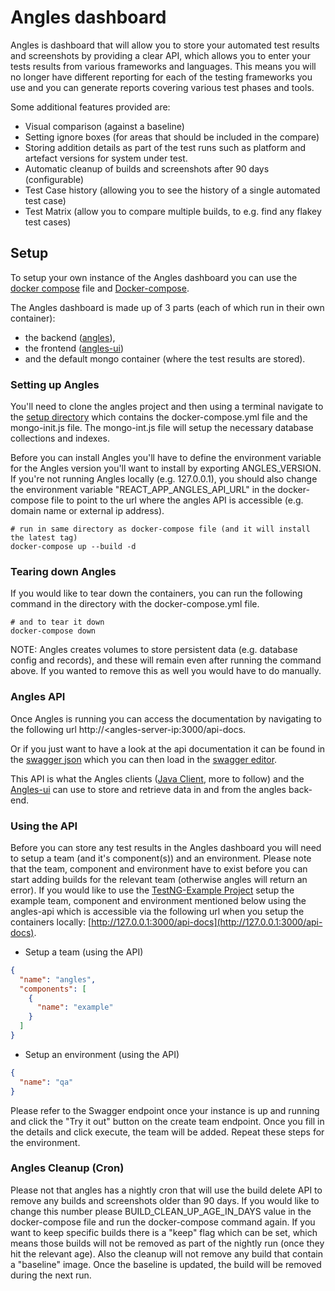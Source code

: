 # Angles dashboard
Angles is dashboard that will allow you to store your automated test results and screenshots by providing a clear API, which allows you to enter your tests results from various frameworks and languages. This means you will no longer have different reporting for each of the testing frameworks you use and you can generate reports covering various test phases and tools.

Some additional features provided are:
- Visual comparison (against a baseline)
- Setting ignore boxes (for areas that should be included in the compare)
- Storing addition details as part of the test runs such as platform and artefact versions for system under test.
- Automatic cleanup of builds and screenshots after 90 days (configurable)
- Test Case history (allowing you to see the history of a single automated test case)
- Test Matrix (allow you to compare multiple builds, to e.g. find any flakey test cases)

## Setup
To setup your own instance of the Angles dashboard you can use the [docker compose](setup/docker-compose.yml) file and [Docker-compose](https://docs.docker.com/compose/).

The Angles dashboard is made up of 3 parts (each of which run in their own container):
- the backend ([angles](https://hub.docker.com/repository/docker/angleshq/angles)),
- the frontend ([angles-ui](https://hub.docker.com/repository/docker/angleshq/angles-ui))
- and the default mongo container (where the test results are stored).

### Setting up Angles
You'll need to clone the angles project and then using a terminal navigate to the [setup directory](setup/) which contains the docker-compose.yml file and the mongo-init.js file. The mongo-int.js file will setup the necessary database collections and indexes.

Before you can install Angles you'll have to define the environment variable for the Angles version you'll want to install by exporting ANGLES_VERSION.
If you're not running Angles locally (e.g. 127.0.0.1), you should also change the environment variable "REACT_APP_ANGLES_API_URL" in the docker-compose file to point to the url where the angles API is accessible (e.g. domain name or external ip address).

```shellscript
# run in same directory as docker-compose file (and it will install the latest tag)
docker-compose up --build -d  
```

### Tearing down Angles
If you would like to tear down the containers, you can run the following command in the directory with the docker-compose.yml file.

```shellscript
# and to tear it down
docker-compose down
```
NOTE: Angles creates volumes to store persistent data (e.g. database config and records), and these will remain even after running the command above. If you wanted to remove this as well you would have to do manually.

### Angles API
Once Angles is running you can access the documentation by navigating to the following url http://<angles-server-ip:3000/api-docs.

Or if you just want to have a look at the api documentation it can be found in the [swagger json](swagger/swagger.json) which you can then load in the [swagger editor](https://editor.swagger.io/?url=https://raw.githubusercontent.com/AnglesHQ/angles/master/swagger/swagger.json).

This API is what the Angles clients ([Java Client](https://github.com/AnglesHQ/angles-java-client), more to follow) and the [Angles-ui](https://github.com/AnglesHQ/angles-ui) can use to store and retrieve data in and from the angles back-end.

### Using the API
Before you can store any test results in the Angles dashboard you will need to setup a team (and it's component(s)) and an environment. Please note that the team, component and environment have to exist before you can start adding builds for the relevant team (otherwise angles will return an error). If you would like to use the [TestNG-Example Project](https://github.com/AnglesHQ/testng-example) setup the example team, component and environment mentioned below using the angles-api which is accessible via the following url when you setup the containers locally: [http://127.0.0.1:3000/api-docs](http://127.0.0.1:3000/api-docs).

- Setup a team (using the API)

``` json
{
  "name": "angles",
  "components": [
    {
      "name": "example"
    }
  ]
}
```
- Setup an environment (using the API)

``` json
{
  "name": "qa"
}
```

Please refer to the Swagger endpoint once your instance is up and running and click the "Try it out" button on the create team endpoint. Once you fill in the details and click execute, the team will be added. Repeat these steps for the environment.

### Angles Cleanup (Cron)
Please not that angles has a nightly cron that will use the build delete API to remove any builds and screenshots older than 90 days. If you would like to change this number please BUILD_CLEAN_UP_AGE_IN_DAYS value in the docker-compose file and run the docker-compose command again. If you want to keep specific builds there is a "keep" flag which can be set, which means those builds will not be removed as part of the nightly run (once they hit the relevant age). Also the cleanup will not remove any build that contain a "baseline" image. Once the baseline is updated, the build will be removed during the next run.
